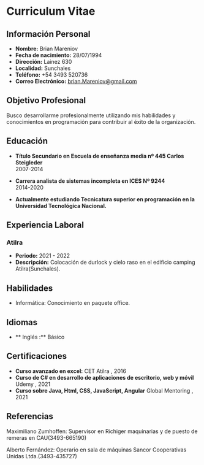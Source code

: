# Curriculum Vitae

## Información Personal
- **Nombre:** Brian Mareniov
- **Fecha de nacimiento:** 28/07/1994
- **Dirección:** Lainez 630
- **Localidad:** Sunchales 
- **Teléfono:** +54 3493 520736
- **Correo Electrónico:** brian.Mareniov@gmail.com

## Objetivo Profesional
Busco desarrollarme profesionalmente utilizando mis habilidades y conocimientos en programación para contribuir al éxito de la organización.

## Educación

- **Título Secundario en Escuela de enseñanza media nº 445 Carlos Steigleder**  
  2007-2014

- **Carrera analista de sistemas incompleta en ICES Nº 9244**  
  2014-2020

- **Actualmente estudiando Tecnicatura superior en programación en la Universidad Tecnológica Nacional.**




## Experiencia Laboral
### Atilra
- **Periodo:** 2021 - 2022
- **Descripción:** Colocación de durlock y cielo raso en el edificio camping Atilra(Sunchales).


## Habilidades
- Informática: Conocimiento en paquete office.

## Idiomas
- ** Inglés :** Básico

## Certificaciones
- **Curso avanzado en excel:** CET Atilra , 2016
- **Curso de C# en desarrollo de aplicaciones de escritorio, web y móvil** Udemy , 2021
- **Curso sobre Java, Html, CSS, JavaScript, Angular** Global Mentoring , 2021

## Referencias
Maximiliano Zumhoffen: Supervisor en Richiger maquinarias y de puesto de remeras en CAU(3493-665190)

Alberto Fernández: Operario en sala de máquinas Sancor Cooperativas Unidas Ltda.(3493-435727)
